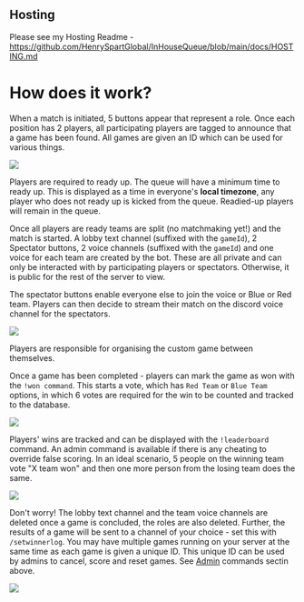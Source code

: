 ## Hosting
Please see my Hosting Readme - https://github.com/HenrySpartGlobal/InHouseQueue/blob/main/docs/HOSTING.md 

# How does it work?
When a match is initiated, 5 buttons appear that represent a role. Once each position has 2 players, all participating players are tagged to announce that a game has been found. All games are given an ID which can be used for various things.

![](https://github.com/HenrySpartGlobal/InHouseQueue/blob/main/assets/match%20start.png)

Players are required to ready up. The queue will have a minimum time to ready up. This is displayed as a time in everyone's **local timezone**, any player who does not ready up is kicked from the queue. Readied-up players will remain in the queue. 
 
Once all players are ready teams are split (no matchmaking yet!) and the match is started. A lobby text channel (suffixed with the `gameId`), 2 Spectator buttons, 2 voice channels (suffixed with the `gameId`) and one voice for each team are created by the bot. These are all private and can only be interacted with by participating players or spectators. Otherwise, it is public for the rest of the server to view.

The spectator buttons enable everyone else to join the voice or Blue or Red team. Players can then decide to stream their match on the discord voice channel for the spectators. 

![](https://github.com/HenrySpartGlobal/InHouseQueue/blob/main/assets/ready%20up.png)

Players are responsible for organising the custom game between themselves.

Once a game has been completed - players can mark the game as won with the `!won command`. This starts a vote, which has `Red Team` or `Blue Team` options, in which 6 votes are required for the win to be counted and tracked to the database. 

![](https://github.com/HenrySpartGlobal/InHouseQueue/blob/main/assets/lobby.png)

Players' wins are tracked and can be displayed with the `!leaderboard` command. An admin command is available if there is any cheating to override false scoring. In an ideal scenario, 5 people on the winning team vote "X team won" and then one more person from the losing team does the same. 

![](https://github.com/HenrySpartGlobal/InHouseQueue/blob/main/assets/leaderboard.png)

Don't worry! The lobby text channel and the team voice channels are deleted once a game is concluded, the roles are also deleted. Further, the results of a game will be sent to a channel of your choice - set this with `/setwinnerlog`. You may have multiple games running on your server at the same time as each game is given a unique ID. This unique ID can be used by admins to cancel, score and reset games. See [Admin](https://github.com/HenrySpartGlobal/InHouseQueue#admin-commands) commands sectin above.  

![](https://github.com/HenrySpartGlobal/InHouseQueue/blob/main/assets/finish.png)
